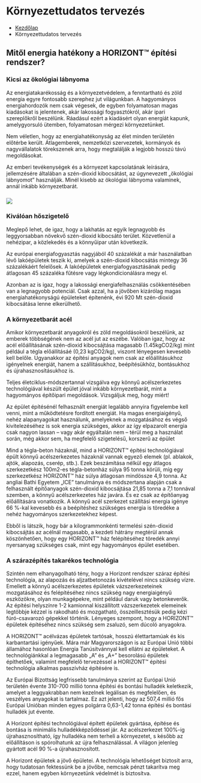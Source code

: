 # Környezettudatos tervezés

- [Kezdőlap](https://horizontglobal.com/) 
- Környezettudatos tervezés

## Mitől energia hatékony a HORIZONT™ építési rendszer?

### Kicsi az ökológiai lábnyoma

Az energiatakarékosság és a környezetvédelem, a fenntartható és zöld energia egyre fontosabb szerephez jut világunkban. A hagyományos energiahordozók nem csak végesek, de egyben folyamatosan magas kiadásokat is jelentenek, akár lakossági fogyasztókról, akár ipari szereplőkről beszélünk. Ráadásul ezért a kiadásért olyan energiát kapunk, amelygyorsuló ütemben, folyamatosan mérgezi környezetünket.

Nem véletlen, hogy az energiahatékonyság az élet minden területén előtérbe került. Átlagemberek, nemzetközi szervezetek, kormányok és nagyvállalatok törekszenek arra, hogy megtalálják a legjobb hosszú távú megoldásokat.

Az emberi tevékenységek és a környezet kapcsolatának leírására, jellemzésére általában a szén-dioxid kibocsátást, az úgynevezett „ökológiai lábnyomot” használják. Minél kisebb az ökológiai lábnyoma valaminek, annál inkább környezetbarát.

### ![](https://www.horizontglobal.com/images/tartalmak/Energetikai-tan%C3%BAs%C3%ADtv%C3%A1ny-Horizont.jpg)

### Kiválóan hőszigetelő

Meglepő lehet, de igaz, hogy a lakhatás az egyik legnagyobb és leggyorsabban növekvő szén-dioxid kibocsátó terület. Közvetlenül a nehézipar, a közlekedés és a könnyűipar után következik.

Az európai energiafogyasztás nagyjából 40 százalékát a már használatban lévő lakóépületek teszik ki, amelyek a szén-dioxid kibocsátás mintegy 36 százalékáért felelősek. A lakóépületek energiafogyasztásának pedig átlagosan 45 százaléka fűtésre vagy légkondicionálásra megy el.

Azonban az is igaz, hogy a lakossági energiafelhasználás csökkentésében van a legnagyobb potenciál. Csak azzal, ha a jövőben kizárólag magas energiahatékonyságú épületeket építenénk, évi 920 Mt szén-dioxid kibocsátása lenne elkerülhető.

### A környezetbarát acél

Amikor környezetbarát anyagokról és zöld megoldásokról beszélünk, az emberek többségének nem az acél jut az eszébe. Valóban igaz, hogy az acél előállításának szén-dioxid kibocsájtása magasabb (1.45kgCO2/kg) mint például a tégla előállításáé (0,23 kgCO2/kg), viszont lényegesen kevesebb kell belőle. Ugyanakkor az építési anyagok nem csak az előállításukhoz igényelnek energiát, hanem a szállításukhoz, beépítésükhöz, bontásukhoz és újrahasznosításukhoz is.

Teljes életciklus-módszertannal vizsgálva egy könnyű acélszerkezetes technológiával készült épület jóval inkább környezetbarát, mint a hagyományos építőipari megoldások. Vizsgáljuk meg, hogy miért!

Az épület építésénél felhasznált energiát legalább annyira figyelembe kell venni, mint a működtetésre fordított energiát. Ha magas energiaigényű, nehéz alapanyagokat használunk, amelyeknek a mozgatásához és végső kivitelezéséhez is sok energia szükséges, akkor az így elpazarolt energia csak nagyon lassan – vagy akár egyáltalán nem – térül meg a használat során, még akkor sem, ha megfelelő szigetelésű, korszerű az épület

Mind a tégla-beton házaknál, mind a HORIZONT™ építési technológiával épült könnyű acélszerkezetes házaknál vannak egyező elemek (pl. ablakok, ajtók, alapozás, cserép, stb.). Ezek beszámítása nélkül egy átlagos szerkezetkész 100m2-es tégla-betonház súlya 95 tonna körüli, míg egy szerkezetkész HORIZONT™ ház súlya átlagosan mindössze 4,9 tonna. Az angliai Bathi Egyetem „ICE” tanulmánya és módszertana alapján csak a felhasznált építőanyagok szén-dioxid kibocsájtása 21,85 tonna a 7,1 tonnával szemben, a könnyű acélszerkezetes ház javára. És ez csak az építőanyag előállítására vonatkozik. A könnyű acél szerkezet szállítási energia igénye 66 %-kal kevesebb és a beépítéshez szükséges energia is töredéke a nehéz hagyományos szerkezetekhez képest.

Ebből is látszik, hogy bár a kilogrammonkénti termelési szén-dioxid kibocsájtás az acélnál magasabb, a kezdeti hátrány megtérül annak köszönhetően, hogy egy HORIZONT™ ház felépítéséhez töredék annyi nyersanyag szükséges csak, mint egy hagyományos épület esetében.

### A szárazépítés takarékos technológia

Szintén nem elhanyagolható tény, hogy a Horizont rendszer száraz építési technológia, az alapozás és aljzatbetonozás kivételével nincs szükség vízre. Emellett a könnyű acélszerkezetes épületek vázszerkezeteinek mozgatásához és felépítéséhez nincs szükség nagy energiaigényű eszközökre, olyan munkagépekre, mint például daruk vagy betonkeverők. Az építési helyszínre 1-2 kamionnal kiszállított vázszerkezetek elemeinek legtöbbje kézzel is rakodható és mozgatható, összeillesztésük pedig kézi fúró-csavarozó gépekkel történik. Lényeges szempont, hogy a HORIZONT™ épületek építéséhez nincs szükség sem zsaluzó, sem dúcoló anyagokra.

A HORIZONT™ acélvázas épületek tartósak, hosszú élettartamúak és kis karbantartási igényűek. Mára már Magyarországon is az Európai Unió többi államához hasonlóan Energia Tanúsítvánnyal kell ellátni az épületeket. A technológiánkkal a legmagasabb „A” és „A+” besorolású épületek építhetőek, valamint megfelelő tervezéssel a HORIZONT™ építési technológia alkalmas passzívház építésére is.

Az Európai Bizottság legfrissebb tanulmánya szerint az Európai Unió területén évente 310-700 millió tonna építési és bontási hulladék keletkezik, amelyet a leggyakrabban nem kezelnek legálisan és megfelelően, és veszélyes anyagokat is tartalmaz. Ez azt jelenti, hogy az 507,4 millió fős Európai Unióban minden egyes polgárra 0,63-1,42 tonna építési és bontási hulladék jut évente.

A Horizont építési technológiával épített épületek gyártása, építése és bontása is minimális hulladékképződéssel jár. Az acélszerkezet 100%-ig újrahasznosítható, így hulladéka nem terheli a környezetet, s később az előállításon is spórolhatunk az újra felhasználással. A világon jelenleg gyártott acél 90 %-a újrahasznosított.

A Horizont épületek a jövő épületei. A technológia lehetőséget biztosít arra, hogy tudatosan fektessünk be a jövőbe, nemcsak pénzt takarítva meg ezzel, hanem egyben környezetünk védelmét is biztosítva.